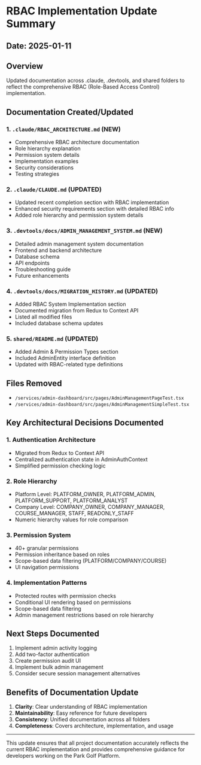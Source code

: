 # RBAC Implementation Update Summary

## Date: 2025-01-11

## Overview
Updated documentation across .claude, .devtools, and shared folders to reflect the comprehensive RBAC (Role-Based Access Control) implementation.

## Documentation Created/Updated

### 1. `.claude/RBAC_ARCHITECTURE.md` (NEW)
- Comprehensive RBAC architecture documentation
- Role hierarchy explanation
- Permission system details
- Implementation examples
- Security considerations
- Testing strategies

### 2. `.claude/CLAUDE.md` (UPDATED)
- Updated recent completion section with RBAC implementation
- Enhanced security requirements section with detailed RBAC info
- Added role hierarchy and permission system details

### 3. `.devtools/docs/ADMIN_MANAGEMENT_SYSTEM.md` (NEW)
- Detailed admin management system documentation
- Frontend and backend architecture
- Database schema
- API endpoints
- Troubleshooting guide
- Future enhancements

### 4. `.devtools/docs/MIGRATION_HISTORY.md` (UPDATED)
- Added RBAC System Implementation section
- Documented migration from Redux to Context API
- Listed all modified files
- Included database schema updates

### 5. `shared/README.md` (UPDATED)
- Added Admin & Permission Types section
- Included AdminEntity interface definition
- Updated with RBAC-related type definitions

## Files Removed
- `/services/admin-dashboard/src/pages/AdminManagementPageTest.tsx`
- `/services/admin-dashboard/src/pages/AdminManagementSimpleTest.tsx`

## Key Architectural Decisions Documented

### 1. Authentication Architecture
- Migrated from Redux to Context API
- Centralized authentication state in AdminAuthContext
- Simplified permission checking logic

### 2. Role Hierarchy
- Platform Level: PLATFORM_OWNER, PLATFORM_ADMIN, PLATFORM_SUPPORT, PLATFORM_ANALYST
- Company Level: COMPANY_OWNER, COMPANY_MANAGER, COURSE_MANAGER, STAFF, READONLY_STAFF
- Numeric hierarchy values for role comparison

### 3. Permission System
- 40+ granular permissions
- Permission inheritance based on roles
- Scope-based data filtering (PLATFORM/COMPANY/COURSE)
- UI navigation permissions

### 4. Implementation Patterns
- Protected routes with permission checks
- Conditional UI rendering based on permissions
- Scope-based data filtering
- Admin management restrictions based on role hierarchy

## Next Steps Documented
1. Implement admin activity logging
2. Add two-factor authentication
3. Create permission audit UI
4. Implement bulk admin management
5. Consider secure session management alternatives

## Benefits of Documentation Update
1. **Clarity**: Clear understanding of RBAC implementation
2. **Maintainability**: Easy reference for future developers
3. **Consistency**: Unified documentation across all folders
4. **Completeness**: Covers architecture, implementation, and usage

---

This update ensures that all project documentation accurately reflects the current RBAC implementation and provides comprehensive guidance for developers working on the Park Golf Platform.